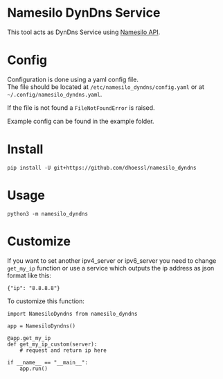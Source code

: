 # Namesilo DynDns Service

This tool acts as DynDns Service using [Namesilo API](https://github.com/dhoessl/python_namesilo_api).

# Config
Configuration is done using a yaml config file. <br>
The file should be located at `/etc/namesilo_dyndns/config.yaml` or at `~/.config/namesilo_dyndns.yaml`.

If the file is not found a `FileNotFoundError` is raised.

Example config can be found in the example folder.

# Install

`pip install -U git+https://github.com/dhoessl/namesilo_dyndns`

# Usage

`python3 -m namesilo_dyndns`

# Customize

If you want to set another ipv4_server or ipv6_server you need to change `get_my_ip` function or use a service which outputs the ip address as json format like this:
```
{"ip": "8.8.8.8"}
```

To customize this function:
```
import NamesiloDyndns from namesilo_dyndns

app = NamesiloDyndns()

@app.get_my_ip
def get_my_ip_custom(server):
    # request and return ip here

if __name__ == "__main__":
    app.run()
```
